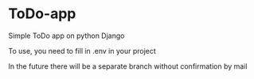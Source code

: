 # ToDo-app
Simple ToDo app on python Django

To use, you need to fill in .env in your project

In the future there will be a separate branch without confirmation by mail
